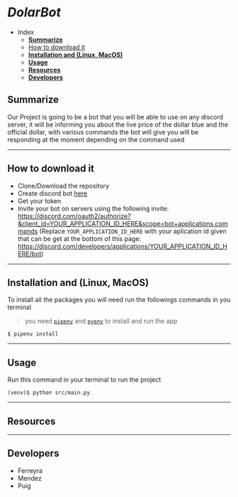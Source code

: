 # *DolarBot*

- Index
  - [**Summarize**](#summarize)
  - [How to download it](#how-to-download-it)
  - [**Installation and (Linux, MacOS)**](#installation-and-linux-macos)
  - [**Usage**](#usage)
  - [**Resources**](#resources)
  - [**Developers**](#developers)
## **Summarize**
Our Project is going to be a bot that you will be able to use on any discord server, it will be informing you about the live price of the dollar blue and the official dollar, with various commands the bot will give you will be responding at the moment depending on the command used

---

## How to download it
- Clone/Download the repository
- Create discord bot [here](https://discord.com/developers/applications)
- Get your token
- Invite your bot on servers using the following invite: https://discord.com/oauth2/authorize?&client_id=YOUR_APPLICATION_ID_HERE&scope=bot+applications.commands (Replace `YOUR_APPLICATION_ID_HERE` with your aplication id given that can be get at the bottom of this page: https://discord.com/developers/applications/YOUR_APPLICATION_ID_HERE/bot)

---
## **Installation and (Linux, MacOS)**
To install all the packages you will need run the followings commands in you terminal
>you need [`pipenv`](https://gist.github.com/planetceres/8adb62494717c71e93c96d8adad26f5c) and [`pyenv`](https://ubunlog.com/en/pyenv-instala-multiples-versiones-de-python-en-tu-sistema/) to install and run the app
```
$ pipenv install
```

---
## **Usage**
Run this command in your terminal to run the project 
```
(venv)$ python src/main.py
```

---

## **Resources**


---

## **Developers**
- Ferreyra 
- Mendez
- Puig